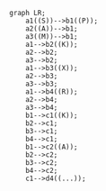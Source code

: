 <!---
![My GitHub](https://github-readme-stats.vercel.app/api/?username=sparksam&count_private=true&show_icons=true&theme=vision-friendly-dark&include_all_commits=true)

[//]: # "![Top Langs](https://github-readme-stats.vercel.app/api/top-langs/?username=sparksam&count_private=true&theme=vision-friendly-dark&layout=compact)"
-->
```mermaid
  graph LR;
      a1((S))-->b1((P));
      a2((A))-->b1;
      a3((M))-->b1;
      a1-->b2((K));
      a2-->b2;
      a3-->b2;
      a1-->b3((X));
      a2-->b3;
      a3-->b3;
      a1-->b4((R));
      a2-->b4;
      a3-->b4;
      b1-->c1((K));
      b2-->c1;
      b3-->c1;
      b4-->c1;
      b1-->c2((A));
      b2-->c2;
      b3-->c2;
      b4-->c2;
      c1-->d4((...));
 ```
